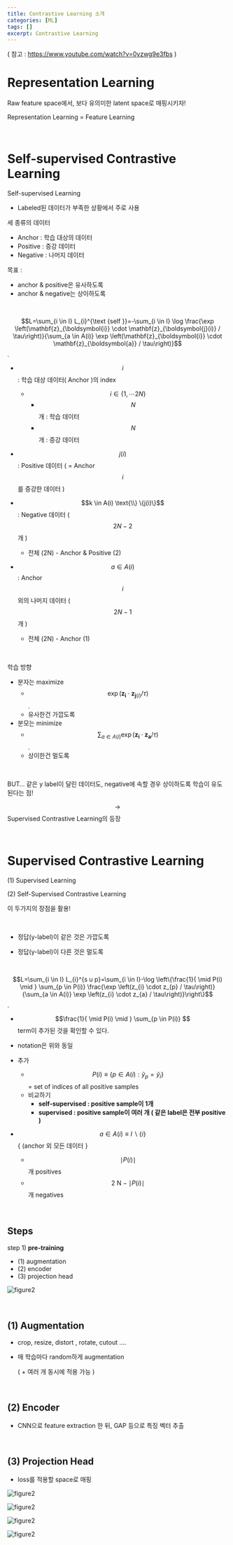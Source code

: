 ```yaml
---
title: Contrastive Learning 소개
categories: [ML]
tags: []
excerpt: Contrastive Learning
---
```


<script src="https://cdn.mathjax.org/mathjax/latest/MathJax.js?config=TeX-AMS-MML_HTMLorMML" type="text/javascript"></script>

( 참고 : https://www.youtube.com/watch?v=0yzwg9e3fbs )

# Representation Learning

Raw feature space에서, 보다 유의미한 latent space로 매핑시키자!

Representation Learning = Feature Learning

<br>

# Self-supervised Contrastive Learning

Self-supervised Learning 

- Labeled된 데이터가 부족한 상황에서 주로 사용

세 종류의 데이터

- Anchor : 학습 대상의 데이터
- Positive : 증강 데이터
- Negative : 나머지 데이터

목표 : 

- anchor & positive은 유사하도록
- anchor & negative는 상이하도록

<br>

$$L=\sum_{i \in I} L_{i}^{\text {self }}=-\sum_{i \in I} \log \frac{\exp \left(\mathbf{z}_{\boldsymbol{i}} \cdot \mathbf{z}_{\boldsymbol{j}(i)} / \tau\right)}{\sum_{a \in A(i)} \exp \left(\mathbf{z}_{\boldsymbol{i}} \cdot \mathbf{z}_{\boldsymbol{a}} / \tau\right)}$$.

- $$i$$ : 학습 대상 데이터( Anchor )의 index 
  - $$i \in \{1, \cdots 2N\}$$ 
    - $$N$$ 개 : 학습 데이터
    - $$N$$개 : 증강 데이터 

- $$j(i)$$ : Positive 데이터 ( = Anchor $$i$$를 증강한 데이터 )
- $$k \in A(i)  \text{\\} \{j(i)\}$$ : Negative 데이터 ( $$2N-2$$  개 )
  - 전체 (2N) - Anchor & Positive (2)

- $$a \in A(i)$$ : Anchor $$i$$ 외의 나머지 데이터 ( $$2N -1$$ 개 )
  - 전체 (2N) - Anchor (1)

<br>

학습 방향

- 분자는 maximize
  - $$\exp \left(\mathbf{z}_{\boldsymbol{i}} \cdot \mathbf{z}_{\boldsymbol{j}(i)} / \tau\right)$$.
  - 유사한건 가깝도록
- 분모는 minimize
  -  $$\sum_{a \in A(i)} \exp \left(\mathbf{z}_{\boldsymbol{i}} \cdot \mathbf{z}_{\boldsymbol{a}} / \tau\right)$$.
  - 상이한건 멀도록

<br>

BUT… 같은 y label이 달린 데이터도, negative에 속할 경우 상이하도록 학습이 유도된다는 점!

$$\rightarrow$$ Supervised Contrastive Learning의 등장

<br>

# Supervised Contrastive Learning

(1) Supervised Learning

(2) Self-Supervised Contrastive Learning

이 두가지의 장점을 활용!

<br>

- 정답(y-label)이 같은 것은 가깝도록

- 정답(y-label)이 다른 것은 멀도록

<br>

$$L=\sum_{i \in I} L_{i}^{s u p}=\sum_{i \in I}-\log \left\{\frac{1}{ \mid P(i) \mid } \sum_{p \in P(i)} \frac{\exp \left(z_{i} \cdot z_{p} / \tau\right)}{\sum_{a \in A(i)} \exp \left(z_{i} \cdot z_{a} / \tau\right)}\right\}$$.

- $$\frac{1}{ \mid P(i) \mid } \sum_{p \in P(i)} $$ term이 추가된 것을 확인할 수 있다.

- notation은 위와 동일
- 추가
  - $$P(i) \equiv\left\{p \in A(i): \tilde{y}_{p}=\tilde{y}_{i}\right\}$$  = set of indices of all positive samples
  - 비교하기
    - **self-supervised : positive sample이 1개**
    - **supervised : positive sample이 여러 개 ( 같은 label은 전부 positive )**
- $$a \in A(i) \equiv I \backslash\{i\}$$ { (anchor 외 모든 데이터 }
  - $$\mid P(i ) \mid$$ 개 positives
  -  $$2 \mathrm{~N} - \mid P(i) \mid$$ 개 negatives

<br>

## Steps

step 1) **pre-training**

- (1) augmentation
- (2) encoder
- (3) projection head

![figure2](/assets/img/gan/img102.png)

<br>

## (1) Augmentation

- crop, resize, distort , rotate, cutout ….

- 매 학습마다 random하게 augmentation

  ( + 여러 개 동시에 적용 가능 )

<br>

## (2) Encoder

- CNN으로 feature extraction 한 뒤, GAP 등으로 특징 벡터 추출

<br>

## (3) Projection Head

- loss를 적용할 space로 매핑

![figure2](/assets/img/gan/img103.png)

![figure2](/assets/img/gan/img104.png)

![figure2](/assets/img/gan/img105.png)

![figure2](/assets/img/gan/img106.png)